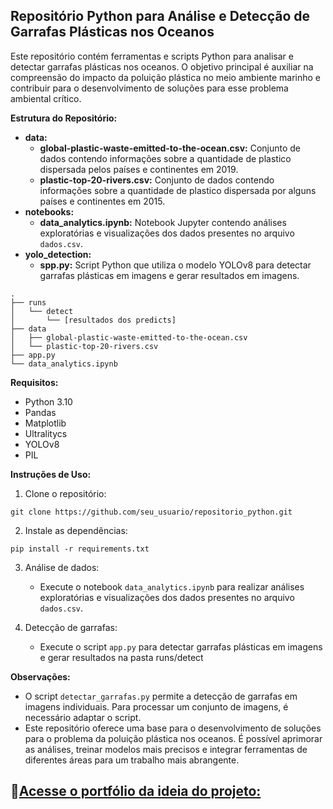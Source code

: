 ## Repositório Python para Análise e Detecção de Garrafas Plásticas nos Oceanos

Este repositório contém ferramentas e scripts Python para analisar e detectar garrafas plásticas nos oceanos. O objetivo principal é auxiliar na compreensão do impacto da poluição plástica no meio ambiente marinho e contribuir para o desenvolvimento de soluções para esse problema ambiental crítico.

**Estrutura do Repositório:**

* **data:**
    * **global-plastic-waste-emitted-to-the-ocean.csv:** Conjunto de dados contendo informações sobre a quantidade de plastico dispersada pelos países e continentes em 2019.
    * **plastic-top-20-rivers.csv:** Conjunto de dados contendo informações sobre a quantidade de plastico dispersada por alguns países e continentes em 2015.
* **notebooks:**
    * **data_analytics.ipynb:** Notebook Jupyter contendo análises exploratórias e visualizações dos dados presentes no arquivo `dados.csv`.
* **yolo_detection:**
    * **spp.py:** Script Python que utiliza o modelo YOLOv8 para detectar garrafas plásticas em imagens e gerar resultados em imagens.
 
```plaintext
.
├── runs
│   └── detect
│       └── [resultados dos predicts]
├── data
│   ├── global-plastic-waste-emitted-to-the-ocean.csv
│   └── plastic-top-20-rivers.csv
├── app.py
└── data_analytics.ipynb

```

**Requisitos:**

* Python 3.10
* Pandas
* Matplotlib
* Ultralitycs
* YOLOv8
* PIL

**Instruções de Uso:**

1. Clone o repositório:

```
git clone https://github.com/seu_usuario/repositorio_python.git
```

2. Instale as dependências:

```
pip install -r requirements.txt
```

3. Análise de dados:

   * Execute o notebook `data_analytics.ipynb` para realizar análises exploratórias e visualizações dos dados presentes no arquivo `dados.csv`.

4. Detecção de garrafas:

   * Execute o script `app.py` para detectar garrafas plásticas em imagens e gerar resultados na pasta runs/detect

**Observações:**
* O script `detectar_garrafas.py` permite a detecção de garrafas em imagens individuais. Para processar um conjunto de imagens, é necessário adaptar o script.
* Este repositório oferece uma base para o desenvolvimento de soluções para o problema da poluição plástica nos oceanos. É possível aprimorar as análises, treinar modelos mais precisos e integrar ferramentas de diferentes áreas para um trabalho mais abrangente.

## 🔗[Acesse o portfólio da ideia do projeto:](https://anaclaraww.github.io/mr_blue-client_side/)
